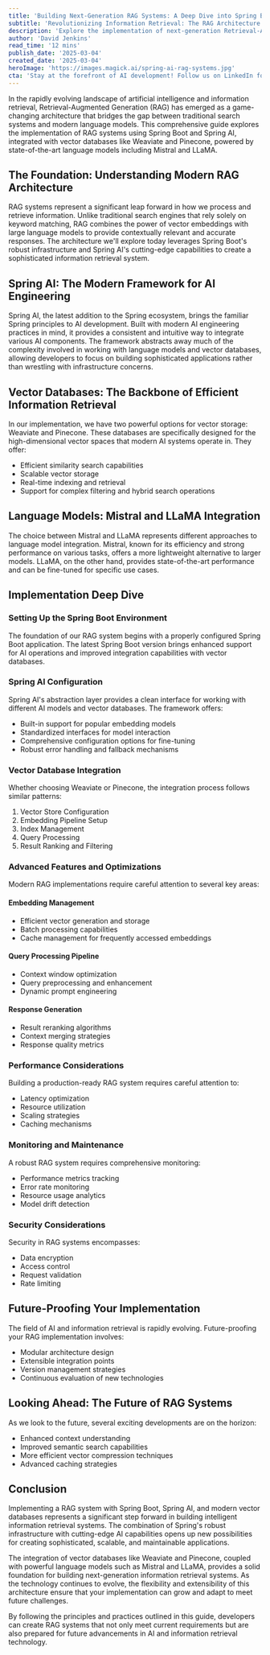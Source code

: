 ```yaml
---
title: 'Building Next-Generation RAG Systems: A Deep Dive into Spring Boot, Spring AI, and Vector Databases'
subtitle: 'Revolutionizing Information Retrieval: The RAG Architecture Evolution'
description: 'Explore the implementation of next-generation Retrieval-Augmented Generation (RAG) systems using Spring Boot and Spring AI. Learn how to integrate vector databases like Weaviate and Pinecone with powerful language models including Mistral and LLaMA for building sophisticated information retrieval systems.'
author: 'David Jenkins'
read_time: '12 mins'
publish_date: '2025-03-04'
created_date: '2025-03-04'
heroImage: 'https://images.magick.ai/spring-ai-rag-systems.jpg'
cta: 'Stay at the forefront of AI development! Follow us on LinkedIn for regular updates on RAG systems, Spring AI, and cutting-edge developments in information retrieval technology.'
---
```


In the rapidly evolving landscape of artificial intelligence and information retrieval, Retrieval-Augmented Generation (RAG) has emerged as a game-changing architecture that bridges the gap between traditional search systems and modern language models. This comprehensive guide explores the implementation of RAG systems using Spring Boot and Spring AI, integrated with vector databases like Weaviate and Pinecone, powered by state-of-the-art language models including Mistral and LLaMA.

## The Foundation: Understanding Modern RAG Architecture

RAG systems represent a significant leap forward in how we process and retrieve information. Unlike traditional search engines that rely solely on keyword matching, RAG combines the power of vector embeddings with large language models to provide contextually relevant and accurate responses. The architecture we'll explore today leverages Spring Boot's robust infrastructure and Spring AI's cutting-edge capabilities to create a sophisticated information retrieval system.

## Spring AI: The Modern Framework for AI Engineering

Spring AI, the latest addition to the Spring ecosystem, brings the familiar Spring principles to AI development. Built with modern AI engineering practices in mind, it provides a consistent and intuitive way to integrate various AI components. The framework abstracts away much of the complexity involved in working with language models and vector databases, allowing developers to focus on building sophisticated applications rather than wrestling with infrastructure concerns.

## Vector Databases: The Backbone of Efficient Information Retrieval

In our implementation, we have two powerful options for vector storage: Weaviate and Pinecone. These databases are specifically designed for the high-dimensional vector spaces that modern AI systems operate in. They offer:

- Efficient similarity search capabilities
- Scalable vector storage
- Real-time indexing and retrieval
- Support for complex filtering and hybrid search operations

## Language Models: Mistral and LLaMA Integration

The choice between Mistral and LLaMA represents different approaches to language model integration. Mistral, known for its efficiency and strong performance on various tasks, offers a more lightweight alternative to larger models. LLaMA, on the other hand, provides state-of-the-art performance and can be fine-tuned for specific use cases.

## Implementation Deep Dive

### Setting Up the Spring Boot Environment

The foundation of our RAG system begins with a properly configured Spring Boot application. The latest Spring Boot version brings enhanced support for AI operations and improved integration capabilities with vector databases.

### Spring AI Configuration

Spring AI's abstraction layer provides a clean interface for working with different AI models and vector databases. The framework offers:

- Built-in support for popular embedding models
- Standardized interfaces for model interaction
- Comprehensive configuration options for fine-tuning
- Robust error handling and fallback mechanisms

### Vector Database Integration

Whether choosing Weaviate or Pinecone, the integration process follows similar patterns:

1. Vector Store Configuration
2. Embedding Pipeline Setup
3. Index Management
4. Query Processing
5. Result Ranking and Filtering

### Advanced Features and Optimizations

Modern RAG implementations require careful attention to several key areas:

#### Embedding Management

- Efficient vector generation and storage
- Batch processing capabilities
- Cache management for frequently accessed embeddings

#### Query Processing Pipeline

- Context window optimization
- Query preprocessing and enhancement
- Dynamic prompt engineering

#### Response Generation

- Result reranking algorithms
- Context merging strategies
- Response quality metrics

### Performance Considerations

Building a production-ready RAG system requires careful attention to:

- Latency optimization
- Resource utilization
- Scaling strategies
- Caching mechanisms

### Monitoring and Maintenance

A robust RAG system requires comprehensive monitoring:

- Performance metrics tracking
- Error rate monitoring
- Resource usage analytics
- Model drift detection

### Security Considerations

Security in RAG systems encompasses:

- Data encryption
- Access control
- Request validation
- Rate limiting

## Future-Proofing Your Implementation

The field of AI and information retrieval is rapidly evolving. Future-proofing your RAG implementation involves:

- Modular architecture design
- Extensible integration points
- Version management strategies
- Continuous evaluation of new technologies

## Looking Ahead: The Future of RAG Systems

As we look to the future, several exciting developments are on the horizon:

- Enhanced context understanding
- Improved semantic search capabilities
- More efficient vector compression techniques
- Advanced caching strategies

## Conclusion

Implementing a RAG system with Spring Boot, Spring AI, and modern vector databases represents a significant step forward in building intelligent information retrieval systems. The combination of Spring's robust infrastructure with cutting-edge AI capabilities opens up new possibilities for creating sophisticated, scalable, and maintainable applications.

The integration of vector databases like Weaviate and Pinecone, coupled with powerful language models such as Mistral and LLaMA, provides a solid foundation for building next-generation information retrieval systems. As the technology continues to evolve, the flexibility and extensibility of this architecture ensure that your implementation can grow and adapt to meet future challenges.

By following the principles and practices outlined in this guide, developers can create RAG systems that not only meet current requirements but are also prepared for future advancements in AI and information retrieval technology.